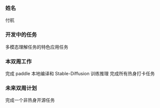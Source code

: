 ### 姓名

付航

### 开发中的任务

多模态理解任务的特色应用任务

### 本双周工作

完成 paddle 本地编译和 Stable-Diffusion 训练推理
完成所有热身打卡任务

### 未来双周计划

完成一个非热身开源任务
